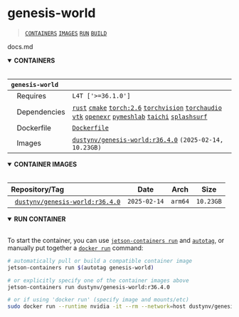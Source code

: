 # genesis-world

> [`CONTAINERS`](#user-content-containers) [`IMAGES`](#user-content-images) [`RUN`](#user-content-run) [`BUILD`](#user-content-build)

docs.md
<details open>
<summary><b><a id="containers">CONTAINERS</a></b></summary>
<br>

| **`genesis-world`** |                                                                                                                                                                                                                                                                                                                                                      |
| :-- |:-----------------------------------------------------------------------------------------------------------------------------------------------------------------------------------------------------------------------------------------------------------------------------------------------------------------------------------------------------|
| &nbsp;&nbsp;&nbsp;Requires | `L4T ['>=36.1.0']`                                                                                                                                                                                                                                                                                                                                   |
| &nbsp;&nbsp;&nbsp;Dependencies | [`rust`](/packages/ml/rust) [`cmake`](/packages/build/cmake) [`torch:2.6`](/packages/pytorch) [`torchvision`](/packages/pytorch/torchvision) [`torchaudio`](/packages/pytorch/torchaudio) [`vtk`](/packages/vtk) [`openexr`](/packages/openexr) [`pymeshlab`](/packages/pymeshlab) [`taichi`](/packages/taichi) [`splashsurf`](/packages/splashsurf) |
| &nbsp;&nbsp;&nbsp;Dockerfile | [`Dockerfile`](Dockerfile)                                                                                                                                                                                                                                                                                                                           |
| &nbsp;&nbsp;&nbsp;Images | [`dustynv/genesis-world:r36.4.0`](https://hub.docker.com/r/dustynv/genesis-world/tags) `(2025-02-14, 10.23GB)`                                                                                                                                                                                                                                       |

</details>

<details open>
<summary><b><a id="images">CONTAINER IMAGES</a></b></summary>
<br>

| Repository/Tag |     Date     | Arch |   Size    |
| :-- |:------------:| :--: |:---------:|
| &nbsp;&nbsp;[`dustynv/genesis-world:r36.4.0`](https://hub.docker.com/r/dustynv/genesis-world/tags) | `2025-02-14` | `arm64` | `10.23GB` |


</details>

<details open>
<summary><b><a id="run">RUN CONTAINER</a></b></summary>
<br>

To start the container, you can use [`jetson-containers run`](/docs/run.md) and [`autotag`](/docs/run.md#autotag), or manually put together a [`docker run`](https://docs.docker.com/engine/reference/commandline/run/) command:
```bash
# automatically pull or build a compatible container image
jetson-containers run $(autotag genesis-world)

# or explicitly specify one of the container images above
jetson-containers run dustynv/genesis-world:r36.4.0

# or if using 'docker run' (specify image and mounts/etc)
sudo docker run --runtime nvidia -it --rm --network=host dustynv/genesis-world:r36.4.0
